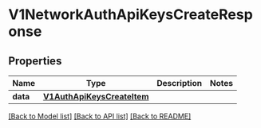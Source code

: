 # V1NetworkAuthApiKeysCreateResponse

## Properties
Name | Type | Description | Notes
------------ | ------------- | ------------- | -------------
**data** | [**V1AuthApiKeysCreateItem**](V1AuthApiKeysCreateItem.md) |  | 

[[Back to Model list]](../README.md#documentation-for-models) [[Back to API list]](../README.md#documentation-for-api-endpoints) [[Back to README]](../README.md)

